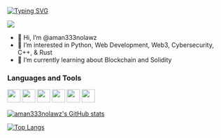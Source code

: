 [![Typing SVG](https://readme-typing-svg.demolab.com?font=Fira+Code&pause=1000&color=FF79C6&width=435&lines=Just+a+nobody+who+knows+sth)](https://git.io/typing-svg)

![](https://komarev.com/ghpvc/?username=aman333nolawz&color=blueviolet&style=for-the-badge)

- 👋 Hi, I’m @aman333nolawz
- 👀 I’m interested in Python, Web Development, Web3, Cybersecurity, C++, & Rust 
- 🌱 I’m currently learning about Blockchain and Solidity

### Languages and Tools

<p align="left"> 
	<img src="https://img.icons8.com/color/50/fa314a/git.png" width="30"/>
	<img src="https://img.icons8.com/color/50/4a90e2/css3.png" width="30"/>
	<img src="https://img.icons8.com/color/50/fa314a/console.png" width="30"/>
	<img src="https://img.icons8.com/color/50/4a90e2/html-5--v2.png" width="30"/>
	<img src="https://img.icons8.com/color/50/fa314a/javascript.png" width="30"/>
	<img src="https://img.icons8.com/color/50/4a90e2/python.png" width="30"/>
</p>

[![aman333nolawz's GitHub stats](https://github-readme-stats.vercel.app/api?username=aman333nolawz&show_icons=true&theme=dracula&border_radius=10&hide_border=true&bg_color=15,0d1117,1a1b26)](https://github.com/anuraghazra/github-readme-stats)

[![Top Langs](https://github-readme-stats.vercel.app/api/top-langs/?username=aman333nolawz&layout=compact&theme=dracula&border_radius=10&hide_border=true&bg_color=15,0d1117,1a1b26)](https://github.com/anuraghazra/github-readme-stats)
